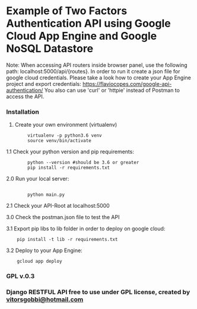 # Example of Two Factors Authentication API using Google Cloud App Engine and Google NoSQL Datastore

Note: When accessing API routers inside browser panel, use the following path: localhost:5000/api/{routes}.
In order to run it create a json file for google cloud credentials.
Please take a look how to create your App Engine project and export credentials:
https://flaviocopes.com/google-api-authentication/
You also can use 'curl' or 'httpie' instead of Postman to access the API.

### Installation
1. Create your own environment (virtualenv)
``` shell
        virtualenv -p python3.6 venv
        source venv/bin/activate
```
1.1 Check your python version and pip requirements:
``` shell
        python --version #should be 3.6 or greater
        pip install -r requirements.txt
```
2.0 Run your local server:
``` shell

        python main.py
```
2.1 Check your API-Root at localhost:5000

3.0 Check the postman.json file to test the API

3.1 Export pip libs to lib folder in order to deploy on google cloud:
``` shell
	pip install -t lib -r requirements.txt
```


3.2 Deploy to your App Engine:
``` shell
	gcloud app deploy
```


### GPL v.0.3
### Django RESTFUL API free to use under GPL license, created by vitorsgobbi@hotmail.com
